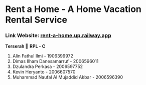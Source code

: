 <!-- ## Django Template -->
<!-- [![Deploy on Railway](https://railway.app/button.svg)](https://railway.app/new/template/GB6Eki?referralCode=U5zXSw) -->

# **Rent a Home - A Home Vacation Rental Service**
### Link Website: [rent-a-home.up.railway.app](https://rent-a-home.up.railway.app/booking)
<!-- Note: ngarahin default ke booking dulu biar ga keliatan error -->

**Terserah || RPL - C**
1. Alin Fathul Ilmi - 1906399972
2. Dimas Ilham Danesamarruf - 2006596011
3. Dzulandra Perkasa - 2006597752
4. Kevin Heryanto - 2006607570
5. Muhammad Naufal Al Mujaddid Akbar - 2006596390